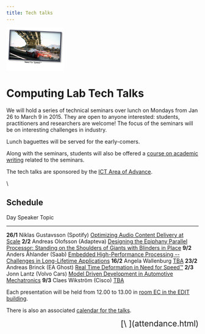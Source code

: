 ```yaml
---
title: Tech talks
---
```




  <img src="/images/nfs.png" alt="Need for Speed™" width="30%" class="talk-img">

# Computing Lab Tech Talks

We will hold a series of technical seminars over lunch on Mondays from Jan 26 to March 9 in 2015. They are open to anyone interested: students, practitioners and researchers are welcome! The focus of the seminars will be on interesting challenges in industry.

Lunch baguettes will be served for the early-comers.

Along with the seminars, students will also be offered a [course on academic writing](http://www.cse.chalmers.se/~laurako/links/CCTT.html) related to the seminars.

The tech talks are sponsored by the [ICT Area of Advance](http://www.chalmers.se/en/areas-of-advance/ict/Pages/default.aspx).

\



## Schedule

Day       Speaker                      Topic
--------  -------                      ----
**26/1**  Niklas Gustavsson (Spotify)  [Optimizing Audio Content Delivery at Scale](abstracts.html#gustavsson)
 **2/2**  Andreas Olofsson (Adapteva)  [Designing the Epiphany Parallel Processor: Standing on the Shoulders of Giants with Blinders in Place](abstracts.html#olofsson)
 **9/2**  Anders Åhlander (Saab)       [Embedded High-Performance Processing -- Challenges in Long-Lifetime Applications](abstracts.html#ahlander)
**16/2**  Angela Wallenburg            [TBA](abstracts.html#wallenburg)
**23/2**  Andreas Brinck (EA Ghost)    [Real Time Deformation in Need for Speed™](abstracts.html#brinck)
 **2/3**  Jonn Lantz (Volvo Cars)      [Model Driven Development in Automotive Mechatronics](abstracts.html#lantz)
 **9/3**  Claes Wikström (Cisco)       [TBA](abstracts.html#wikstrom)

Each presentation will be held from 12.00 to 13.00 in [room EC in the EDIT building](http://maps.chalmers.se/#ec631799-6bfa-4995-95e3-efe03c13ad70).

There is also an associated [calendar for the talks](https://www.google.com/calendar/embed?src=vk6mn4kquejl2d5hhus4bpkg2c%40group.calendar.google.com&ctz=Europe/Stockholm).

  <div style="text-align: right; font-size: 150%;">
[\ ](attendance.html)
  </div>

